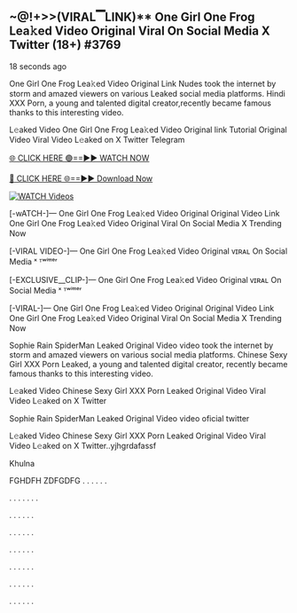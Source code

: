 ## ~@!+>>(VIRAL▔LINK)** One Girl One Frog Lea𝚔ed Video Original Viral On Social Media X Twitter (18+)  #3769

18 seconds ago

One Girl One Frog Lea𝚔ed Video Original Link Nudes took the internet by storm and amazed viewers on various Leaked social media platforms. Hindi XXX Porn, a young and talented digital creator,recently became famous thanks to this interesting video.

L𝚎aked Video One Girl One Frog Lea𝚔ed Video Original link Tutorial Original Video Viral Video L𝚎aked on X Twitter Telegram

[🌐 CLICK HERE 🟢==►► WATCH NOW](https://dekho-ki-hoy-07-2k25.blogspot.com/2025/01/viral-tv.html)

[🔴 CLICK HERE 🌐==►► Download Now](https://dekho-ki-hoy-07-2k25.blogspot.com/2025/01/viral-tv.html)

[![WATCH Videos](https://i.imgur.com/ydURGbz.png)](https://dekho-ki-hoy-07-2k25.blogspot.com/2025/01/viral-tv.html)

[-wATCH-]— One Girl One Frog Lea𝚔ed Video Original Original Video Link One Girl One Frog Lea𝚔ed Video Original Viral On Social Media X Trending Now

[-VIRAL VIDEO-]— One Girl One Frog Lea𝚔ed Video Original ᴠɪʀᴀʟ On Social Media ˣ ᵀʷⁱᵗᵗᵉʳ

[-EXCLUSIVE__CLIP-]— One Girl One Frog Lea𝚔ed Video Original ᴠɪʀᴀʟ On Social Media ˣ ᵀʷⁱᵗᵗᵉʳ

[-VIRAL-]— One Girl One Frog Lea𝚔ed Video Original Original Video Link One Girl One Frog Lea𝚔ed Video Original Viral On Social Media X Trending Now

Sophie Rain SpiderMan Leaked Original Video video took the internet by storm and amazed viewers on various social media platforms. Chinese Sexy Girl XXX Porn Leaked, a young and talented digital creator, recently became famous thanks to this interesting video.

L𝚎aked Video Chinese Sexy Girl XXX Porn Leaked Original Video Viral Video L𝚎aked on X Twitter

Sophie Rain SpiderMan Leaked Original Video video oficial twitter

L𝚎aked Video Chinese Sexy Girl XXX Porn Leaked Original Video Viral Video L𝚎aked on X Twitter..yjhgrdafassf

Khulna

FGHDFH ZDFGDFG
.
.
.
.
.
.

.
.
.
.
.
.
.

.
.
.
.
.
.

.
.
.
.
.
.

.
.
.
.
.
.

.
.
.
.
.
.

.
.
.
.
.
.

.
.
.
.
.
.